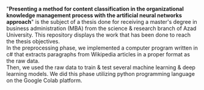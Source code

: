 "<b>Presenting a method for content classification in the organizational knowledge management process with the artificial neural networks approach</b>" is the subject of a thesis done for receiving a master's degree in ‌business administration (MBA) from the science & research branch of Azad University. This repository displays the work that has been done to reach the thesis objectives. </br>
In the preprocessing phase, we implemented a computer program written in c# that extracts paragraphs from Wikipedia articles in a proper format as the raw data.</br>
Then, we used the raw data to train & test several machine learning & deep learning models. We did this phase utilizing python programming language on the Google Colab platform.</br>
